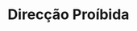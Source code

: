 ---
ref: sol-030-0236
title: "Direcção Proíbida"
author_name: ["Eduardo Faria"]
publisher: ["unknown publisher"]
year: y1937
origin: ["Portugal"]
formats: [book, book-cover]
disciplines: [graphic-design, illustration, lettering]
tags: ["Nelson de Barros"]
layout: artifact
status: ["production"]
published: false
int_published: false
image_count:
date_added: 2023-06-16
batch: /ladra15Abril/1
---